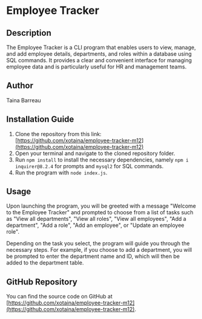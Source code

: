 # Employee Tracker

## Description
The Employee Tracker is a CLI program that enables users to view, manage, and add employee details, departments, and roles within a database using SQL commands. It provides a clear and convenient interface for managing employee data and is particularly useful for HR and management teams.

## Author
Taina Barreau

## Installation Guide
1. Clone the repository from this link: [https://github.com/xotaina/employee-tracker-m12](https://github.com/xotaina/employee-tracker-m12)
2. Open your terminal and navigate to the cloned repository folder.
3. Run `npm install` to install the necessary dependencies, namely `npm i inquirer@8.2.4` for prompts and `mysql2` for SQL commands.
4. Run the program with `node index.js`.

## Usage
Upon launching the program, you will be greeted with a message "Welcome to the Employee Tracker" and prompted to choose from a list of tasks such as "View all departments", "View all roles", "View all employees", "Add a department", "Add a role", "Add an employee", or "Update an employee role".

Depending on the task you select, the program will guide you through the necessary steps. For example, if you choose to add a department, you will be prompted to enter the department name and ID, which will then be added to the department table.


## GitHub Repository
You can find the source code on GitHub at [https://github.com/xotaina/employee-tracker-m12](https://github.com/xotaina/employee-tracker-m12).